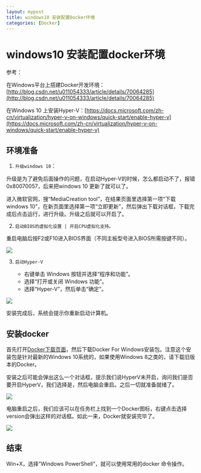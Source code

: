 ```yaml
---
layout: mypost
title: windows10 安装配置Docker环境
categories: [Docker]
---
```


# windows10 安装配置docker环境

参考：

在Windows平台上搭建Docker开发环境：[http://blog.csdn.net/u011054333/article/details/70064285](http://blog.csdn.net/u011054333/article/details/70064285)

在Windows 10 上安装Hyper-V：[https://docs.microsoft.com/zh-cn/virtualization/hyper-v-on-windows/quick-start/enable-hyper-v](https://docs.microsoft.com/zh-cn/virtualization/hyper-v-on-windows/quick-start/enable-hyper-v)

## 环境准备

1. `升级windows 10`：

升级是为了避免后面操作的问题，在启动Hyper-V的时候，怎么都启动不了，报错0x80070057，后来把windows 10 更新了就可以了。

进入微软官网，搜“MediaCreation tool”，在结果页面里选择第一项“下载windows 10”，在新页面里选择第一项“立即更新”，然后弹出下载对话框，下载完成后点击运行，进行升级。升级之后就可以开启了。

2. `启动BIOS的虚拟化设置 | 开启CPU虚拟化支持。`

重启电脑后按F2或F10进入BIOS界面（不同主板型号进入BIOS所需按键不同）。

![](c4757b54d436e88d2f96ec543730d2bc.jpg)

3. `启动Hyper-V`

    + 右键单击 Windows 按钮并选择“程序和功能”。
    + 选择“打开或关闭 Windows 功能”。
    + 选择“Hyper-V”，然后单击“确定”。

![](enable_role_upd.png)

安装完成后，系统会提示你重新启动计算机。

## 安装docker

首先打开[Docker下载页面](https://store.docker.com/editions/community/docker-ce-desktop-windows?tab=description)，然后下载Docker For Windows安装包。注意这个安装包是针对最新的Windows 10系统的，如果使用Windows 8之类的，请下载旧版本的Docker。

安装之后可能会弹出这么一个对话框，提示我们说HyperV未开启，询问我们是否要开启HyperV，我们选择是，然后电脑会重启。之后一切就准备就绪了。

![](832668-021f8dd5487512f6.png)

电脑重启之后，我们应该可以在任务栏上找到一个Docker图标，右键点击选择version会弹出这样的对话框。如此一来，Docker就安装完毕了。

![](832668-825ca6e2070c2cbe.png)

## 结束

Win+X，选择”Windows PowerShell“，就可以使用常用的docker 命令操作。
